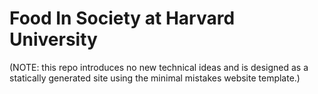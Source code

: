 # Food In Society at Harvard University

(NOTE: this repo introduces no new technical ideas and is designed as a statically generated site using the minimal mistakes website template.)  
